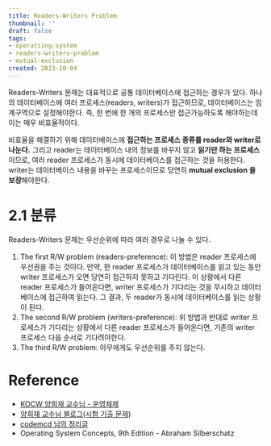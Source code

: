 ```yaml
---
title: Readers-Writers Problem
thumbnail: ''
draft: false
tags:
- operatiing-system
- readers-writers-problem
- mutual-exclusion
created: 2023-10-04
---
```


Readers-Writers 문제는 대표적으로 공통 데이터베이스에 접근하는 경우가 있다. 하나의 데이터베이스에 여러 프로세스(readers, writers)가 접근하므로, 데이터베이스는 임계구역으로 설정해야한다. 즉, 한 번에 한 개의 프로세스만 접근가능하도록 해야하는데 이는 매우 비효율적이다.

비효율을 해결하기 위해 데이터베이스에 **접근하는 프로세스 종류를 reader와 writer로 나눈다.** 그리고 reader는 데이터베이스 내의 정보를 바꾸지 않고 **읽기만 하는 프로세스**이므로, 여러 reader 프로세스가 동시에 데이터베이스를 접근하는 것을 허용한다. writer는 데이터베이스 내용을 바꾸는 프로세스이므로 당연히 **mutual exclusion 을 보장**해야한다.

# 2.1 분류

Readers-Writers 문제는 우선순위에 따라 여러 경우로 나눌 수 있다.

1. The first R/W problem (readers-preference): 이 방법은 reader 프로세스에 우선권을 주는 것이다. 만약, 한 reader 프로세스가 데이터베이스를 읽고 있는 동안 writer 프로세스가 오면 당연히 접근하지 못하고 기다린다. 이 상황에서 다른 reader 프로세스가 들어온다면, writer 프로세스가 기다리는 것을 무시하고 데이터베이스에 접근하여 읽는다. 그 결과, 두 reader가 동시에 데이터베이스를 읽는 상황이 된다.
1. The second R/W problem (writers-preference): 위 방법과 반대로 writer 프로세스가 기다리는 상황에서 다른 reader 프로세스가 들어온다면, 기존의 writer 프로세스 다음 순서로 기다려야한다.
1. The third R/W problem: 아무에게도 우선순위를 주지 않는다.

# Reference

* [KOCW 양희재 교수님 - 운영체제](http://www.kocw.net/home/search/kemView.do?kemId=978503)
* [양희재 교수님 블로그(시험 기출 문제)](https://m.blog.naver.com/PostList.nhn?blogId=hjyang0&categoryNo=13)
* [codemcd 님의 정리글](https://velog.io/@codemcd/)
* Operating System Concepts, 9th Edition - Abraham Silberschatz
